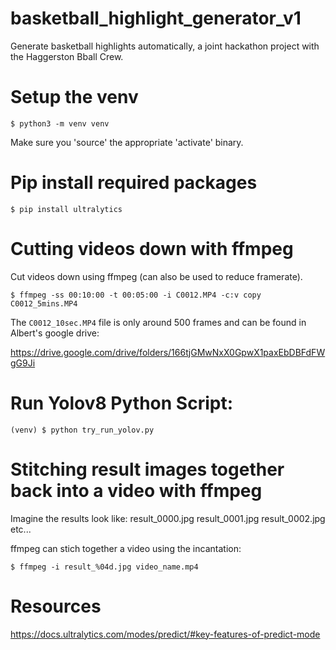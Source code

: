 # basketball_highlight_generator_v1
Generate basketball highlights automatically, a joint hackathon project with the
Haggerston Bball Crew.

# Setup the venv

```
$ python3 -m venv venv
```

Make sure you 'source' the appropriate 'activate' binary.

# Pip install required packages

```
$ pip install ultralytics
```

# Cutting videos down with ffmpeg

Cut videos down using ffmpeg (can also be used to reduce framerate).

```
$ ffmpeg -ss 00:10:00 -t 00:05:00 -i C0012.MP4 -c:v copy C0012_5mins.MP4
```

The `C0012_10sec.MP4` file is only around 500 frames and can be found in Albert's
google drive:

https://drive.google.com/drive/folders/166tjGMwNxX0GpwX1paxEbDBFdFWgG9Ji


# Run Yolov8 Python Script:

```
(venv) $ python try_run_yolov.py
```


# Stitching result images together back into a video with ffmpeg

Imagine the results look like:
result_0000.jpg
result_0001.jpg
result_0002.jpg
etc...

ffmpeg can stich together a video using the incantation:

```
$ ffmpeg -i result_%04d.jpg video_name.mp4
```

# Resources

https://docs.ultralytics.com/modes/predict/#key-features-of-predict-mode
